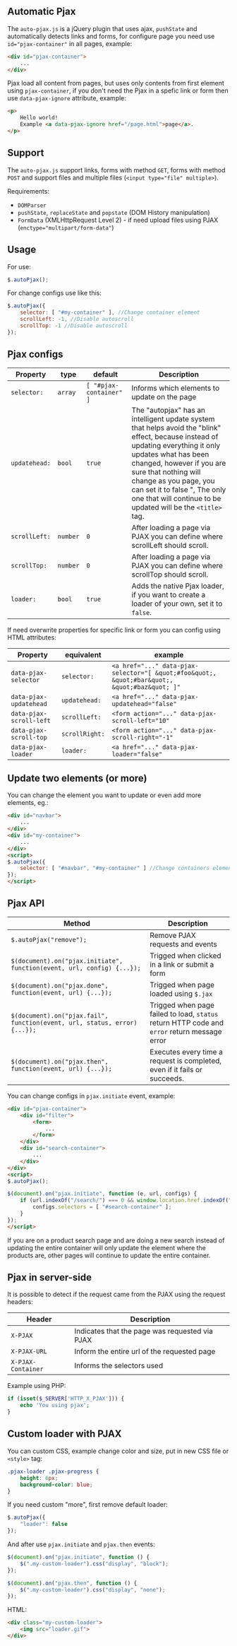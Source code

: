 ## Automatic Pjax

The `auto-pjax.js` is a jQuery plugin that uses ajax, `pushState` and automatically detects links and forms, for configure page you need use `id="pjax-container"` in all pages, example:

```html
<div id="pjax-container">
    ...
</div>
```

Pjax load all content from pages, but uses only contents from first element using `pjax-container`, if you don't need the Pjax in a spefic link or form then use `data-pjax-ignore` attribute, example:

```html
<p>
    Hello world!
    Example <a data-pjax-ignore href="/page.html">page</a>.
</p>
```

## Support

The `auto-pjax.js` support links, forms with method `GET`, forms with method `POST` and support files and multiple files (`<input type="file" multiple>`).

Requirements:

- `DOMParser`
- `pushState`, `replaceState` and `popstate` (DOM History manipulation)
- `FormData` (XMLHttpRequest Level 2) - if need upload files using PJAX (`enctype="multipart/form-data"`)

## Usage

For use:

```js
$.autoPjax();
```

For change configs use like this:

```js
$.autoPjax({
    selector: [ "#my-container" ], //Change container element
    scrollLeft: -1, //Disable autoscroll
    scrollTop: -1 //Disable autoscroll
});
```

## Pjax configs

Property | type | default | Description
--- | --- | --- | ---
`selector:` | `array` | `[ "#pjax-container" ]` | Informs which elements to update on the page
`updatehead:` | `bool` | `true` | The "autopjax" has an intelligent update system that helps avoid the "blink" effect, because instead of updating everything it only updates what has been changed, however if you are sure that nothing will change as you page, you can set it to false ", The only one that will continue to be updated will be the `<title>` tag.
`scrollLeft:` | `number` | `0` | After loading a page via PJAX you can define where scrollLeft should scroll.
`scrollTop:` | `number` | `0` | After loading a page via PJAX you can define where scrollTop should scroll.
`loader:` | `bool` | `true` | Adds the native Pjax loader, if you want to create a loader of your own, set it to `false`.

If need overwrite properties for specific link or form you can config using HTML attributes:

Property | equivalent | example
--- | --- | ---
`data-pjax-selector` | `selector:` | `<a href="..." data-pjax-selector="[ &quot;#foo&quot;, &quot;#bar&quot;, &quot;#baz&quot; ]"`
`data-pjax-updatehead` | `updatehead:` | `<a href="..." data-pjax-updatehead="false"`
`data-pjax-scroll-left` | `scrollLeft:` | `<form action="..." data-pjax-scroll-left="10"`
`data-pjax-scroll-top` | `scrollRight:` | `<form action="..." data-pjax-scroll-right="-1"`
`data-pjax-loader` | `loader:` | `<a href="..." data-pjax-loader="false"`

## Update two elements (or more)

You can change the element you want to update or even add more elements, eg.:

```html
<div id="navbar">
    ...
</div>
<div id="my-container">
    ...
</div>
<script>
$.autoPjax({
    selector: [ "#navbar", "#my-container" ] //Change containers element
});
</script>
```

## Pjax API

Method | Description
--- | ---
`$.autoPjax("remove");` | Remove PJAX requests and events
`$(document).on("pjax.initiate", function(event, url, config) {...});` | Trigged when clicked in a link or submit a form
`$(document).on("pjax.done", function(event, url) {...});` | Trigged when page loaded using `$.jax`
`$(document).on("pjax.fail", function(event, url, status, error) {...});` | Trigged when page failed to load, `status` return HTTP code and `error` return message error
`$(document).on("pjax.then", function(event, url) {...});` | Executes every time a request is completed, even if it fails or succeeds.

You can change configs in `pjax.initiate` event, example:

```html
<div id="pjax-container">
    <div id="filter">
        <form>
            ...
        </form>
    </div>
    <div id="search-container">
        ...
    </div>
</div>
<script>
$.autoPjax();

$(document).on("pjax.initiate", function (e, url, configs) {
    if (url.indexOf("/search/") === 0 && window.location.href.indexOf("/search/") === 0) {
        configs.selectors = [ "#search-container" ];
    }
});
</script>
```

If you are on a product search page and are doing a new search instead of updating the entire container will only update the element where the products are, other pages will continue to update the entire container.

## Pjax in server-side

It is possible to detect if the request came from the PJAX using the request headers:

Header | Description
--- | ---
`X-PJAX` | Indicates that the page was requested via PJAX
`X-PJAX-URL` | Inform the entire url of the requested page
`X-PJAX-Container` | Informs the selectors used

Example using PHP:

```php
if (isset($_SERVER['HTTP_X_PJAX'])) {
    echo 'You using pjax';
}
```

## Custom loader with PJAX

You can custom CSS, example change color and size, put in new CSS file or `<style>` tag:

```css
.pjax-loader .pjax-progress {
    height: 6px;
    background-color: blue;
}
```

If you need custom "more", first remove default loader:

```javascript
$.autoPjax({
    "loader": false
});
```

And after use `pjax.initiate` and `pjax.then` events:

```javascript
$(document).on("pjax.initiate", function () {
    $(".my-custom-loader").css("display", "block");
});

$(document).on("pjax.then", function () {
    $(".my-custom-loader").css("display", "none");
});
```

HTML:

```html
<div class="my-custom-loader">
    <img src="loader.gif">
</div>
```

